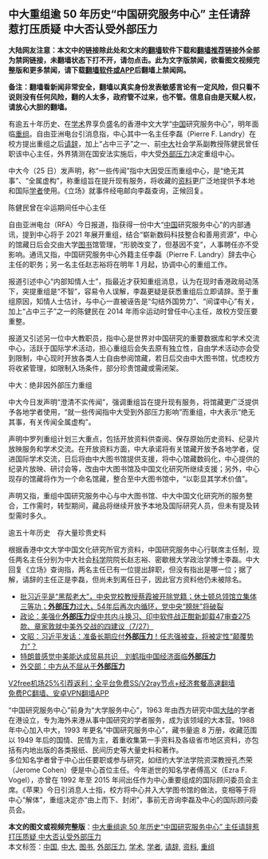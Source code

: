  <h2>中大重组逾 50 年历史“中国研究服务中心” 主任请辞惹打压质疑 中大否认受外部压力</h2> <p class="notice"><b>大陆网友注意：本文中的链接除此处和文末的<a href="https://github.com/bannedbook/fanqiang" >翻墙</a>软件下载和<a href="https://github.com/killgcd/justmysocks/blob/master/README.md">翻墙推荐</a>链接外全部为禁网链接，未翻墙状态下打不开，请勿点击。此为文字版禁闻，欲看图文视频完整版和更多禁闻，请下载<a href="https://github.com/bannedbook/fanqiang">翻墙软件或APP</a>后翻墙上禁闻网。</p><p>备注：翻墙看新闻非常安全，翻墙以真实身份发表敏感言论有一定风险，但只看不说则没有任何风险，翻的人太多，政府管不过来，也不管。信息自由是天赋人权，请放心大胆的翻墙。</b></p>  <div class="entry">  <p>有逾五十年历史、在<a href="https://www.bannedbook.org/bnews/tag/%E5%AD%A6%E6%9C%AF/" class="st_tag internal_tag" rel="tag" title="标签 学术 下的日志">学术</a>界享负盛名的香港中文大学“<span class='wp_keywordlink_affiliate'><a href="https://www.bannedbook.org/" title="中国" target="_blank">中国</a></span>研究服务中心”，明年面临<a href="https://www.bannedbook.org/bnews/tag/%E9%87%8D%E7%BB%84/" class="st_tag internal_tag" rel="tag" title="标签 重组 下的日志">重组</a>。自由亚洲电台引消息指，中心其中一名主任李磊（Pierre F. Landry）在校方提出重组之后<a href="https://www.bannedbook.org/bnews/tag/%E8%AF%B7%E8%BE%9E/" class="st_tag internal_tag" rel="tag" title="标签 请辞 下的日志">请辞</a>，加上“占中三子”之一、前<a href="https://www.bannedbook.org/bnews/tag/%E4%B8%AD%E5%A4%A7/" class="st_tag internal_tag" rel="tag" title="标签 中大 下的日志">中大</a>社会学系副教授陈健民曾任职该中心主任，外界猜测在国安法实施后，中大受<a href="https://www.bannedbook.org/bnews/tag/%E5%A4%96%E9%83%A8%E5%8E%8B%E5%8A%9B/" class="st_tag internal_tag" rel="tag" title="标签 外部压力 下的日志">外部压力</a>决定重组中心。</p> <p>中大今（25 日）发声明，称“一些传闻”指中大因受压而重组中心，是“绝无其事”、“全属虚构”，称重组旨在提升现有服务，将收藏的<a href="https://www.bannedbook.org/bnews/tag/%E8%B5%84%E6%96%99/" class="st_tag internal_tag" rel="tag" title="标签 资料 下的日志">资料</a>更广泛地提供予本地和国际<a href="https://www.bannedbook.org/bnews/tag/%e5%ad%a6%e8%80%85/" class="st_tag internal_tag" rel="tag" title="标签 学者 下的日志">学者</a>使用。《立场》就事件经电邮向李磊查询，正候回复。</p> <p>陈健民曾在伞运期间任中心主任</p>  <p>自由亚洲电台（RFA）今日报道，指获得一份中大“<a href="https://www.bannedbook.org/bnews/tag/%E4%B8%AD%E5%9B%BD/" class="st_tag internal_tag" rel="tag" title="标签 中国 下的日志">中国</a>研究服务中心”的内部通讯，提到中心将于 2021 年展开重组，结合“崭新数码科技整合和善用资源”，中心的馆藏日后会交由大学<a href="https://www.bannedbook.org/bnews/tag/%E5%9B%BE%E4%B9%A6/" class="st_tag internal_tag" rel="tag" title="标签 图书 下的日志">图书</a>馆管理，“形貌改变了，但基因不变”，人事聘任亦不受影响。通讯又指，中国研究服务中心外籍主任李磊（Pierre F. Landry）辞去中心主任的职务；另一名主任赵志裕将在明年 1 月起，协调中心的重组工作。</p> <p>报道引述中心“内部知情人士”，指最近才获知重组消息，认为在现时香港政局动荡下，突提重组是“不智”，容易令人误解，李磊更疑是获悉重组后立即请辞。至于重组原因，知情人士估计，与中心一直被诬告是“勾结外国势力”、“间谍中心”有关，加上“占中三子”之一的陈健民在 2014 年雨伞运动时曾任中心主任，故校方受压要重整。</p> <p>报道又引述另一位中大教职员，指中心是世界对中国研究的重要数据库和学术交流中心，活跃于国际学术活动，担心重组后会失去原有独立性，自由学术活动亦会受到限制，中心现时开放各类人士自由参阅馆藏，若日后交由中大图书馆，忧虑校方将收紧管理，如限制入场条件，部分珍贵馆藏或需闭架。</p>  <p>中大：绝非因外部压力重组</p> <p>中大今日发声明“澄清不实传闻”，强调重组旨在提升现有服务，将馆藏更广泛提供予各地学者使用，“就一些传闻指中大受到外部压力影响”而重组，中大表示“绝无其事，有关传闻全属虚构”。</p> <p>声明中罗列重组计划三大重点，包括开放资料供查阅、保存原始历史资料、纪录片放映服务和学术交流。在开放资料方面，中大承诺将有关馆藏开放予各地学者，促进国际学术交流，日后将由中大图书馆提供支援，将中心馆藏数码化，中心提供的纪录片放映、研讨会等，改由中大图书馆及中国文化研究所继续支援；另外，中心现存的馆藏将作为一个命名馆藏，整合至中大图书馆中，“以彰显其学术价值”。</p>  <p>声明又指，重组中国研究服务中心与中大图书馆、中大中国文化研究所的服务整合，工作需时，转型期间，藏品将继续开放予本地及国际研究人员，但未有提及转型需时多久。</p> <p>逾五十年历史　存大量珍贵史料</p> <p>根据香港中文大学中国文化研究所官方资料，中国研究服务中心行联席主任制，现任两名主任分别为中大社会<span class='wp_keywordlink'><a href="https://www.bannedbook.org/forum11/topic309.html" title="禁片：“科学”的棍子" target="_blank">科学</a></span>院院长赵志裕、密歇根大学政治学博士李磊。中大回复《立场》查询指，两名主任已有一位提出辞职，但没有指出是哪一位；据了解，请辞的主任正是李磊，但尚未到离任日子，因此官方资料他仍未被除名。</p>  <ul class='op-related-articles' title='相关阅读'> <li><a href='https://www.bannedbook.org/bnews/bannedvideo/20200818/1381975.html' target='_blank'>批习近平是“黑帮老大”，中央党校教授蔡霞被开除党籍；休士顿总领馆立集体三等功；<b>外部压力</b>过大，54年后再次内循环，党中央“膀胱”将破裂</a></li> <li><a href='https://www.bannedbook.org/bnews/bannedvideo/20200728/1367169.html' target='_blank'>政论：美强化<b>外部压力</b>促中共内斗换习、印中软件战正酣新卸载47审查275款、章家敦就中美外交战的四建议（7/27）</a></li> <li><a href='https://www.bannedbook.org/bnews/cbnews/20200409/1309107.html' target='_blank'>文昭：习近平发话：准备长期应付<b>外部压力</b>！任志强被查，将被定性“颠覆势力”？ </a></li> <li><a href='https://www.bannedbook.org/bnews/headline/20190613/1142945.html' target='_blank'>特朗普感觉中美能达成贸易共识　刘鹤指中国经济面临<b>外部压力</b></a></li> <li><a href='https://www.bannedbook.org/bnews/baitai/20190513/1127440.html' target='_blank'>外交部：中方从不屈从于<b>外部压力</b></a></li> </ul> <p class="texttj"> <a href="https://github.com/bannedbook/fanqiang/wiki/V2ray%E6%9C%BA%E5%9C%BA" target="_blank">V2free机场25%引荐返利：全平台免费SS/V2ray节点+经济套餐高速翻墙</a><br/> <a href="https://github.com/bannedbook/fanqiang/wiki/%E7%A6%81%E9%97%BB%E7%BD%91%E5%AE%89%E5%8D%93%E7%BF%BB%E5%A2%99%E6%96%B0%E9%97%BBAPP" target="_blank">免费PC翻墙、安卓VPN翻墙APP</a></p><p>“中国研究服务中心”前身为“大学服务中心”，1963 年由西方研究中国<span class='wp_keywordlink_affiliate'><a href="https://www.bannedbook.org/" title="大陆" target="_blank">大陆</a></span>的学者在港设立，专为海外来港从事中国研究的学者服务，成为该领域的大本营。1988 年中心加入中大，1993 年更名“中国研究服务中心”，藏书量逾 8 万册，收藏范围以 1949 年后的国情、民情为主，着重收集第一手资料及各级省市地区资料，亦包括有内地出版的各类报纸、民间历史等大量史料和著作。<br /> 多位知名学者曾于中心出任要职或参与研究，如纽约大学法学院资深教授孔杰荣（Jerome Cohen）便是中心首位主任。今年逝世的知名学者傅高义（Ezra F. Vogel），亦曾在 1992 年至 2015 年间出任作为中心重要组成的国际顾问委员会主席。《苹果》今日引消息人士指，校方将中心并入大学图书馆的做法，变相等于将中心“解体”，重组决定亦“由上而下、封闭”，事前无咨询李磊及中心的国际顾问委员会。</p><a name='sharetosocial'></a>       <div><b>本文的图文或视频完整版</b>：<a href='https://www.bannedbook.org/bnews/comments/20201226/1455048.html'>中大重组逾 50 年历史“中国研究服务中心” 主任请辞惹打压质疑 中大否认受外部压力</a></div>  </div><!--END ENTRY--> <div class="postfooter"> <div>本文标签：<a href="https://www.bannedbook.org/bnews/tag/%E4%B8%AD%E5%9B%BD/" rel="tag">中国</a>, <a href="https://www.bannedbook.org/bnews/tag/%E4%B8%AD%E5%A4%A7/" rel="tag">中大</a>, <a href="https://www.bannedbook.org/bnews/tag/%E5%9B%BE%E4%B9%A6/" rel="tag">图书</a>, <a href="https://www.bannedbook.org/bnews/tag/%E5%A4%96%E9%83%A8%E5%8E%8B%E5%8A%9B/" rel="tag">外部压力</a>, <a href="https://www.bannedbook.org/bnews/tag/%E5%AD%A6%E6%9C%AF/" rel="tag">学术</a>, <a href="https://www.bannedbook.org/bnews/tag/%e5%ad%a6%e8%80%85/" rel="tag">学者</a>, <a href="https://www.bannedbook.org/bnews/tag/%E8%AF%B7%E8%BE%9E/" rel="tag">请辞</a>, <a href="https://www.bannedbook.org/bnews/tag/%E8%B5%84%E6%96%99/" rel="tag">资料</a>, <a href="https://www.bannedbook.org/bnews/tag/%E9%87%8D%E7%BB%84/" rel="tag">重组</a></div>  </div><!--END POSTFOOTER--> 